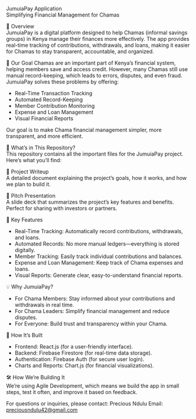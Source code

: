 

JumuiaPay Application  
Simplifying Financial Management for Chamas  

 📌 Overview  
JumuiaPay is a digital platform designed to help Chamas (informal savings groups) in Kenya manage their finances more effectively. The app provides real-time tracking of contributions, withdrawals, and loans, making it easier for Chamas to stay transparent, accountable, and organized.

 🚀 Our Goal 
Chamas are an important part of Kenya’s financial system, helping members save and access credit. However, many Chamas still use manual record-keeping, which leads to errors, disputes, and even fraud. JumuiaPay solves these problems by offering:  

- Real-Time Transaction Tracking   
- Automated Record-Keeping  
- Member Contribution Monitoring 
- Expense and Loan Management   
- Visual Financial Reports 

Our goal is to make Chama financial management simpler, more transparent, and more efficient.

 📂 What’s in This Repository?  
This repository contains all the important files for the JumuiaPay project. Here’s what you’ll find:  

📄 Project Writeup  
A detailed document explaining the project’s goals, how it works, and how we plan to build it.  

 📢 Pitch Presentation  
A slide deck that summarizes the project’s key features and benefits. Perfect for sharing with investors or partners. 


 🎯 Key Features  
- Real-Time Tracking: Automatically record contributions, withdrawals, and loans.  
- Automated Records: No more manual ledgers—everything is stored digitally.  
- Member Tracking: Easily track individual contributions and balances.  
- Expense and Loan Management: Keep track of Chama expenses and loans.  
- Visual Reports: Generate clear, easy-to-understand financial reports.  

 💡 Why JumuiaPay?  
- For Chama Members: Stay informed about your contributions and withdrawals in real time.  
- For Chama Leaders: Simplify financial management and reduce disputes.  
- For Everyone: Build trust and transparency within your Chama.  

 🔧 How It’s Built  
- Frontend: React.js (for a user-friendly interface).  
- Backend: Firebase Firestore (for real-time data storage).  
- Authentication: Firebase Auth (for secure user login).  
- Charts and Reports: Chart.js (for financial visualizations).  



 🛠 How We’re Building It  
We’re using Agile Development, which means we build the app in small steps, test it often, and improve it based on feedback.  

For questions or inquiries, please contact:
Precious Ndulu
Email: preciousndulu42@gmail.com









 

